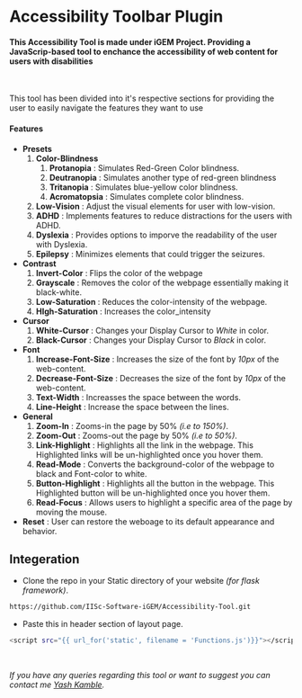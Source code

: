 # Accessibility Toolbar Plugin 

#### This Accessibility Tool is made under iGEM Project. Providing a JavaScrip-based tool to enchance the accessibility of web content for users with disabilities
<br>

This tool has been divided into it's respective sections for providing the user to easily navigate the features they want to use 

#### Features
* **Presets**
    1. **Color-Blindness**
        1. **Protanopia** : Simulates Red-Green Color blindness.
        2. **Deutranopia** : Simulates another type of red-green blindness
        3. **Tritanopia** : Simulates blue-yellow color blindness.
        4. **Acromatopsia** : Simulates complete color blindness.
     2. **Low-Vision** : Adjust the visual elements for user with low-vision.
     3. **ADHD** : Implements features to reduce distractions for the users with ADHD.
     4. **Dyslexia** : Provides options to imporve the readability of the user with Dyslexia.
     5. **Epilepsy** : Minimizes  elements that could trigger the seizures.
* **Contrast**
    1. **Invert-Color** : Flips the color of the webpage
    2. **Grayscale** : Removes the color of the webpage essentially making it black-white.
    3. **Low-Saturation** : Reduces the color-intensity of the webpage.
    4. **HIgh-Saturation** : Increases the color_intensity
 * **Cursor**
    1. **White-Cursor** : Changes your Display Cursor to *White* in color.
    2. **Black-Cursor** : Changes your Display Cursor to *Black* in color.
 * **Font**
    1. **Increase-Font-Size** : Increases the size of the font by *10px* of the web-content.
    2. **Decrease-Font-Size** : Decreases the size of the font by *10px* of the web-content.
    3. **Text-Width** : Increasses the space between the words.
    4. **Line-Height** : Increase the space between the lines.
 * **General**
    1. **Zoom-In** : Zooms-in the page by 50% *(i.e to 150%)*.
    2. **Zoom-Out** : Zooms-out the page by 50% *(i.e to 50%)*.
    3. **Link-Highlight** : Highlights all the link in the webpage. This Highlighted links will be un-highlighted once you hover them.
    4. **Read-Mode** : Converts the background-color of the webpage to black and Font-color to white.
    5. **Button-Highlight** : Highlights all the button in the webpage. This Highlighted button will be un-highlighted once you hover them.
    6. **Read-Focus** : Allows users to highlight a specific area of the page by moving the mouse.
 * **Reset** : User can restore the weboage to its default appearance and behavior.


## Integeration

* Clone the repo in your Static directory of your website *(for flask framework)*.
```bash
https://github.com/IISc-Software-iGEM/Accessibility-Tool.git
```
* Paste this in header section of layout page.
```bash
<script src="{{ url_for('static', filename = 'Functions.js')}}"></script>
```
<br>


*If you have any queries regarding this tool or want to suggest you can contact me [Yash Kamble](https://github.com/YasKam24).*



